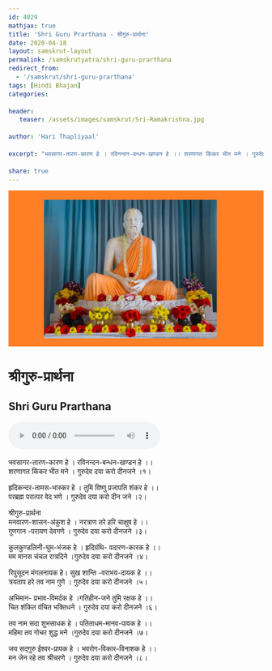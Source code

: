 ```yaml
---
id: 4029    
mathjax: true    
title: 'Shri Guru Prarthana - श्रीगुरु-प्रार्थना'    
date: 2020-04-18    
layout: samskrut-layout 
permalink: /samskrutyatra/shri-guru-prarthana
redirect_from: 
  - '/samskrut/shri-guru-prarthana'
tags: [Hindi Bhajan]    
categories:    
    
header:    
   teaser: /assets/images/samskrut/Sri-Ramakrishna.jpg    
    
author: 'Hari Thapliyaal'    
    
excerpt: "भवसागर-तारण-कारण हे । रविनन्दन-बन्धन-खण्डन हे ।। शरणागत किंकर भीत मने । गुरुदेव दया करो दीनजने ।१। हृदिकन्दर-तामस-भास्कर हे । तुमि विष्णु प्रजापति शंकर हे ।। परब्रह्म परात्पर वेद भणे । गुरुदेव दया करो दीन जने ।२। श्रीगुरु-प्रार्थना मनवारण-शासन-अंकुश हे ।"
    
share: true    
---
```

![](/assets/images/samskrut/Sri-Ramakrishna.jpg)    
    
#  श्रीगुरु-प्रार्थना    
## Shri Guru Prarthana    
    
<audio controls>
  <source src="https://raw.githubusercontent.com/dasarpai/DAI-mp3/main/dasarpai-mp3/033-BhavSagarTaran.mp3" type="audio/mp3">
  Your browser does not support the audio element.
</audio>     
    
भवसागर-तारण-कारण हे । रविनन्दन-बन्धन-खण्डन हे ।।    
शरणागत  किंकर भीत मने । गुरुदेव दया करो दीनजने ।१।    
       
हृदिकन्दर-तामस-भास्कर हे । तुमि विष्णु प्रजापति शंकर हे ।।    
परब्रह्म परात्पर वेद भणे । गुरुदेव दया करो दीन जने ।२।    
    
श्रीगुरु-प्रार्थना    
मनवारण-शासन-अंकुश हे । नरत्राण तरे हरि चाक्षुष हे ।।    
गुणगान -परायण देवगणे । गुरुदेव दया करो दीनजने ।३।    
    
कुलकुण्डलिनी-घुम-भंजक हे । हृदिग्रंथि- वदारण-कारक हे ।।    
मम मानस चंचल रात्रदिने ।गुरुदेव दया करो दीनजने ।४।    
    
रिपुसूदन मंगलनायक हे। सुख शान्ति -वराभय-दायक  हे ।।    
त्रयताप हरे तव नाम गुणे । गुरुदेव दया करो दीनजने ।५।    
    
अभिमान- प्रभाव-विमर्दक हे ।गतिहीन-जने तुमि रक्षक हे ।।    
 चित शंकित वंचित भक्तिधने ।  गुरुदेव दया करो दीनजने ।६।    
    
तव नाम सदा शुभसाधक हे । पतिताधम-मानव-पावक हे ।।    
महिमा तव गोचर शुद्ध मने ।गुरुदेव दया करो दीनजने ।७।    
    
जय सद्गुरु ईश्वर-प्रापक हे । भवरोग-विकार-विनाशक हे ।।    
मन जेन रहे तव श्रीचरणे । गुरुदेव दया करो दीनजने ।८।    
    
